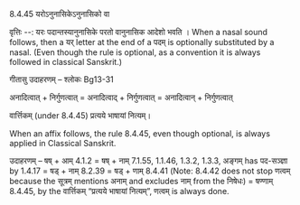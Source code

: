 

8.4.45 यरोऽनुनासिकेऽनुनासिको वा


वृत्तिः --: यरः पदान्तस्यानुनासिके परतो वानुनासिक आदेशो भवति । When a nasal sound follows, then a यर् letter at the end of a पदम् is optionally substituted by a nasal. (Even though the rule is optional, as a convention it is always followed in classical Sanskrit.)


गीतासु उदाहरणम् – श्लोकः Bg13-31


अनादित्वात् + निर्गुणत्वात् = अनादित्वाद् + निर्गुणत्वात् = अनादित्वान् + निर्गुणत्वात्


वार्त्तिकम् (under 8.4.45) प्रत्यये भाषायां नित्यम्। 


When an affix follows, the rule 8.4.45, even though optional, is always applied in Classical Sanskrit. 


उदाहरणम् – षष् + आम् 4.1.2 = षष् + नाम् 7.1.55, 1.1.46, 1.3.2, 1.3.3, अङ्गम् has पद-सञ्ज्ञा by 1.4.17 = षड् + नाम् 8.2.39 = षड् + णाम् 8.4.41 (Note: 8.4.42 does not stop णत्वम् because the सूत्रम् mentions अनाम् and excludes नाम् from the निषेधः) = षण्णाम् 8.4.45, by the वार्त्तिकम् “प्रत्यये भाषायां नित्यम्”, णत्वम् is always done. 


